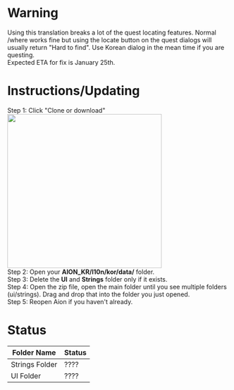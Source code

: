 # Warning
Using this translation breaks a lot of the quest locating features.  Normal /where works fine but using the locate button on the quest dialogs will usually return "Hard to find".  Use Korean dialog in the mean time if you are questing.  
Expected ETA for fix is January 25th.

# Instructions/Updating

Step 1: Click "Clone or download"  
<img src="https://i.imgur.com/uDKzibG.png" width="350"/>  
Step 2: Open your **AION_KR/l10n/kor/data/** folder.  
Step 3: Delete the **UI** and **Strings** folder only if it exists.  
Step 4: Open the zip file, open the main folder until you see multiple folders (ui/strings).  Drag and drop that into the folder you just opened.  
Step 5: Reopen Aion if you haven't already.  

# Status 

Folder Name | Status
-------------------------- | --------------------------  
Strings Folder | ????  
UI Folder | ????  

